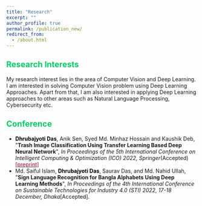 ```yaml
---
title: "Research"
excerpt: ""
author_profile: true
permalink: /publication_new/
redirect_from: 
  - /about.html
---
```


## <font color="#00cc66"> Research Interests </font>  
My research interest lies in the area of Computer Vision and Deep Learning. I am interested in solving Computer Vision problem using Deep Learning Approaches.
Apart from that, I am also interested in applying Deep Learning approaches to other areas such as Natural Language Processing, Cybersecurity etc. 

## <font color="#00cc66"> Conference </font>  
* <b><font color="#000">Dhrubajyoti Das</font></b>, Anik Sen, Syed Md. Minhaz Hossain and Kaushik Deb, "**Trash Image Classification Using Transfer Learning Based Deep Neural Network**", _In Proceedings of the 5th International Conference on Intelligent Computing & Optimization (ICO) 2022, Springer_(Accepted)<a href="https://drive.google.com/file/d/15HVvdGddJvwdrA9z0L81Y8jCYIv1Kgid/view?usp=sharing"><font color="#990033">[preprint]</font></a>
* Md. Saiful Islam, <b><font color="#000">Dhrubajyoti Das</font></b>, Saurav Das, and Md. Nahid Ullah, "**Sign Language Recognition for Bangla Alphabets Using Deep Learning Methods**", _In Proceedings of the 4th International Conference on Sustainable Technologies for Industry 4.0 (STI) 2022, 17-18 December, Dhaka_[Accepted].
